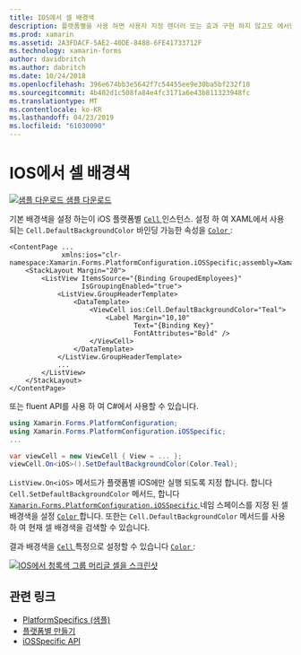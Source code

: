 ```yaml
---
title: IOS에서 셀 배경색
description: 플랫폼별을 사용 하면 사용자 지정 렌더러 또는 효과 구현 하지 않고도 에서만 특정 플랫폼에서 사용할 수 있는 기능을 사용할 수 있습니다. 이 문서에는 iOS에서 셀의 기본 배경색을 설정 하는 iOS 플랫폼 특정을 사용 하는 방법을 설명 합니다.
ms.prod: xamarin
ms.assetid: 2A3FDACF-5AE2-40DE-8488-6FE41733712F
ms.technology: xamarin-forms
author: davidbritch
ms.author: dabritch
ms.date: 10/24/2018
ms.openlocfilehash: 396e674bb3e5642f7c54455ee9e30ba5bf232f18
ms.sourcegitcommit: 4b402d1c508fa84e4fc3171a6e43b811323948fc
ms.translationtype: MT
ms.contentlocale: ko-KR
ms.lasthandoff: 04/23/2019
ms.locfileid: "61030090"
---
```

# <a name="cell-background-color-on-ios"></a>IOS에서 셀 배경색

[![샘플 다운로드](~/media/shared/download.png) 샘플 다운로드](https://developer.xamarin.com/samples/xamarin-forms/userinterface/platformspecifics/)

기본 배경색을 설정 하는이 iOS 플랫폼별 [ `Cell` ](xref:Xamarin.Forms.Cell) 인스턴스. 설정 하 여 XAML에서 사용 되는 `Cell.DefaultBackgroundColor` 바인딩 가능한 속성을 [ `Color` ](xref:Xamarin.Forms.Color):

```xaml
<ContentPage ...
             xmlns:ios="clr-namespace:Xamarin.Forms.PlatformConfiguration.iOSSpecific;assembly=Xamarin.Forms.Core">
    <StackLayout Margin="20">
        <ListView ItemsSource="{Binding GroupedEmployees}"
                  IsGroupingEnabled="true">
            <ListView.GroupHeaderTemplate>
                <DataTemplate>
                    <ViewCell ios:Cell.DefaultBackgroundColor="Teal">
                        <Label Margin="10,10"
                               Text="{Binding Key}"
                               FontAttributes="Bold" />
                    </ViewCell>
                </DataTemplate>
            </ListView.GroupHeaderTemplate>
            ...
        </ListView>
    </StackLayout>
</ContentPage>
```

또는 fluent API를 사용 하 여 C#에서 사용할 수 있습니다.

```csharp
using Xamarin.Forms.PlatformConfiguration;
using Xamarin.Forms.PlatformConfiguration.iOSSpecific;
...

var viewCell = new ViewCell { View = ... };
viewCell.On<iOS>().SetDefaultBackgroundColor(Color.Teal);
```

`ListView.On<iOS>` 메서드가 플랫폼별 iOS에만 실행 되도록 지정 합니다. 합니다 `Cell.SetDefaultBackgroundColor` 메서드, 합니다 [ `Xamarin.Forms.PlatformConfiguration.iOSSpecific` ](xref:Xamarin.Forms.PlatformConfiguration.iOSSpecific) 네임 스페이스를 지정 된 셀 배경색을 설정 [ `Color` ](xref:Xamarin.Forms.Color)합니다. 또한는 `Cell.DefaultBackgroundColor` 메서드를 사용 하 여 현재 셀 배경색을 검색할 수 있습니다.

결과 배경색을 [ `Cell` ](xref:Xamarin.Forms.Cell) 특정으로 설정할 수 있습니다 [ `Color` ](xref:Xamarin.Forms.Color):

[![IOS에서 청록색 그룹 머리글 셀을 스크린샷](cell-background-color-images/group-header-cell-color.png "청록 그룹 머리글 셀을 사용 하 여 ListView")](cell-background-color-images/group-header-cell-color-large.png#lightbox "청록 그룹 머리글 셀을 사용 하 여 ListView")

## <a name="related-links"></a>관련 링크

- [PlatformSpecifics (샘플)](https://developer.xamarin.com/samples/xamarin-forms/userinterface/platformspecifics/)
- [플랫폼별 만들기](~/xamarin-forms/platform/platform-specifics/index.md#creating-platform-specifics)
- [iOSSpecific API](xref:Xamarin.Forms.PlatformConfiguration.iOSSpecific)
